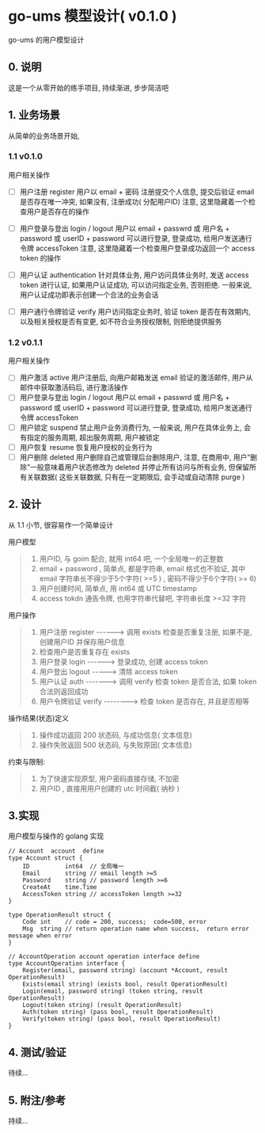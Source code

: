  # go-ums 模型设计( v0.1.0 )

go-ums 的用户模型设计



## 0. 说明
这是一个从零开始的练手项目, 持续渐进, 步步简洁吧

## 1. 业务场景

从简单的业务场景开始, 

### 1.1 v0.1.0

用户相关操作

 - [ ] 用户注册 register 
    用户以 email + 密码 注册提交个人信息, 提交后验证 email 是否存在唯一冲突, 如果没有, 注册成功( 分配用户ID)
注意, 这里隐藏着一个检查用户是否存在的操作
 - [ ] 用户登录与登出 login / logout 
    用户以  email + passwrd 或 用户名 + password 或 userID + password 可以进行登录, 登录成功, 给用户发送通行令牌 accessToken 
    注意, 这里隐藏着一个检查用户登录成功返回一个 access token 的操作
 - [ ] 用户认证 authentication
    针对具体业务, 用户访问具体业务时, 发送 access token 进行认证, 如果用户认证成功, 可以访问指定业务, 否则拒绝. 一般来说, 用户认证成功即表示创建一个合法的业务会话
 - [ ] 用户通行令牌验证 verify
    用户访问指定业务时, 验证 token 是否在有效期内, 以及相关授权是否有变更, 如不符合业务授权限制, 则拒绝提供服务


### 1.2 v0.1.1 
用户相关操作
 - [ ] 用户激活 active
    用户注册后, 向用户邮箱发送 email 验证的激活邮件, 用户从邮件中获取激活码后, 进行激活操作 
 - [ ] 用户登录与登出 login / logout 
    用户以  email + passwrd 或 用户名 + password 或 userID + password 可以进行登录, 登录成功, 给用户发送通行令牌 accessToken 
  - [ ] 用户锁定 suspend
    禁止用户业务消费行为, 一般来说, 用户在具体业务上, 会有指定的服务周期, 超出服务周期, 用户被锁定
  - [ ] 用户恢复 resume
    恢复用户授权的业务行为
  - [ ] 用户删除 deleted 
    用户删除自己或管理后台删除用户, 注意, 在商用中, 用户“删除”一般意味着用户状态修改为 deleted 并停止所有访问与所有业务, 但保留所有关联数据( 这些关联数据, 只有在一定期限后, 会手动或自动清除 purge )

## 2. 设计

从 1.1 小节, 很容易作一个简单设计

用户模型

> 1. 用户ID, 与 goim 配合, 就用 int64 吧, 一个全局唯一的正整数
> 2. email + password ,  简单点, 都是字符串,  email 格式也不验证, 其中 email 字符串长不得少于5个字符( >=5 ) , 密码不得少于6个字符( >= 6)
> 3. 用户创建时间, 简单点, 用 int64 或  UTC timestamp 
> 4. access tokdn 通告令牌, 也用字符串代替吧, 字符串长度 >=32 字符

用户操作

> 1. 用户注册  register ------> 调用 exists 检查是否重复注册, 如果不是, 创建用户ID 并保存用户信息
> 2. 检查用户是否重复存在 exists
> 3. 用户登录 login ------> 登录成功, 创建 access token
> 4. 用户登出 logout -----> 清除 access token 
> 5. 用户认证 auth -------> 调用 verify 检查 token 是否合法, 如果 token 合法则返回成功
> 6. 用户令牌验证 verify --------> 检查 token 是否存在, 并且是否相等



操作结果(状态)定义

> 1. 操作成功返回 200 状态码, 与成功信息( 文本信息)
> 2. 操作失败返回 500 状态码, 与失败原因( 文本信息)



约束与限制:

> 1. 为了快速实现原型, 用户密码直接存储, 不加密
> 2. 用户ID , 直接用用户创建的 utc 时间截( 纳秒 )

## 3.实现

用户模型与操作的 golang 实现

```
// Account  account  define
type Account struct {
	ID          int64  // 全局唯一
	Email       string // email length >=5
	Password    string // password length >=6
	CreateAt    time.Time
	AccessToken string // accessToken length >=32
}

type OperationResult struct {
	Code int    // code = 200, success;  code=500, error
	Msg  string // return operation name when success,  return error message when error
}

// AccountOperation account operation interface define
type AccountOperation interface {
	Register(email, password string) (account *Account, result OperationResult)
	Exists(email string) (exists bool, result OperationResult)
	Login(email, password string) (token string, result OperationResult)
	Logout(token string) (result OperationResult)
	Auth(token string) (pass bool, result OperationResult)
	Verify(token string) (pass bool, result OperationResult)
}
```



## 4. 测试/验证

待续...

## 5. 附注/参考

持续...
